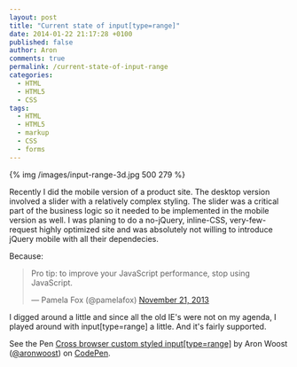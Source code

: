 ```yaml
---
layout: post
title: "Current state of input[type=range]"
date: 2014-01-22 21:17:28 +0100
published: false
author: Aron
comments: true
permalink: /current-state-of-input-range
categories:
  - HTML
  - HTML5
  - CSS
tags:
  - HTML
  - HTML5
  - markup
  - CSS
  - forms
---
```

{% img /images/input-range-3d.jpg 500 279 %}

Recently I did the mobile version of a product site. The desktop version involved a slider with a relatively complex styling. The slider was a critical part of the business logic so it needed to be implemented in the mobile version as well. I was planing to do a no-jQuery, inline-CSS, very-few-request highly optimized site and was absolutely not willing to introduce jQuery mobile with all their dependecies.

Because:
<blockquote class="twitter-tweet" lang="en"><p>Pro tip: to improve your JavaScript performance, stop using JavaScript.</p>&mdash; Pamela Fox (@pamelafox) <a href="https://twitter.com/pamelafox/statuses/403587732548509696">November 21, 2013</a></blockquote>
<script async src="//platform.twitter.com/widgets.js" charset="utf-8"></script>

I digged around a little and since all the old IE's were not on my agenda, I played around with input[type=range] a little. And it's fairly supported.

<p data-height="268" data-theme-id="0" data-slug-hash="nlyrf" data-default-tab="result" class='codepen'>See the Pen <a href='http://codepen.io/aronwoost/pen/nlyrf'>Cross browser custom styled input[type=range]</a> by Aron Woost (<a href='http://codepen.io/aronwoost'>@aronwoost</a>) on <a href='http://codepen.io'>CodePen</a>.</p>
<script async src="//codepen.io/assets/embed/ei.js"></script>